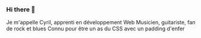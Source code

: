 ### Hi there 👋

Je m'appelle Cyril, apprenti en développement Web
Musicien, guitariste, fan de rock et blues
Connu pour être un as du CSS avec un padding d'enfer

<!--
**CyrilPerrinjaquet/CyrilPerrinjaquet** is a ✨ _special_ ✨ repository because its `README.md` (this file) appears on your GitHub profile.

Here are some ideas to get you started:

- 🔭 I’m currently working on ...
- 🌱 I’m currently learning ...
- 👯 I’m looking to collaborate on ...
- 🤔 I’m looking for help with ...
- 💬 Ask me about ...
- 📫 How to reach me: ...
- 😄 Pronouns: ...
- ⚡ Fun fact: ...
-->
